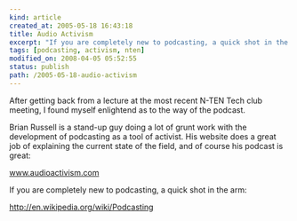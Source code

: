 ```yaml
---
kind: article
created_at: 2005-05-18 16:43:18
title: Audio Activism
excerpt: "If you are completely new to podcasting, a quick shot in the arm"
tags: [podcasting, activism, nten]
modified_on: 2008-04-05 05:52:55
status: publish 
path: /2005-05-18-audio-activism
---
```


After getting back from a lecture at the most recent N-TEN Tech club meeting, I found myself enlightend as to the way of the podcast.

Brian Russell is a stand-up guy doing a lot of grunt work with the development of podcasting as a tool of activist. His website does a great job of explaining the current state of the field, and of course his podcast is great: 

<a href="http://www.audioactivism.com">www.audioactivism.com</a>

If you are completely new to podcasting, a quick shot in the arm: 

http://en.wikipedia.org/wiki/Podcasting